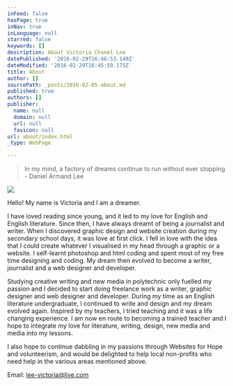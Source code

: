 ```yaml
---
inFeed: false
hasPage: true
inNav: true
inLanguage: null
starred: false
keywords: []
description: About Victoria Chanel Lee
datePublished: '2016-02-29T16:46:53.149Z'
dateModified: '2016-02-29T16:45:59.175Z'
title: About
author: []
sourcePath: _posts/2016-02-05-about.md
published: true
authors: []
publisher:
  name: null
  domain: null
  url: null
  favicon: null
url: about/index.html
_type: WebPage

---
```

> In my mind, a factory of dreams continue to run without ever stopping - Daniel Armand Lee

![](https://s3-us-west-2.amazonaws.com/the-grid-img/p/9b8657db4d7f6438802ca3d4081baa29144e2bc3.jpg)

Hello! My name is Victoria and I am a dreamer. 

I have loved reading since young, and it led to my love for English and English literature. Since then, I have always dreamt of being a journalist and writer. When I discovered graphic design and website creation during my secondary school days, it was love at first click. I fell in love with the idea that I could create whatever I visualised in my head through a graphic or a website. I self-learnt photoshop and html coding and spent most of my free time designing and coding. My dream then evolved to become a writer, journalist and a web designer and developer. 

Studying creative writing and new media in polytechnic only fuelled my passion and I decided to start doing freelance work as a writer, graphic designer and web designer and developer. During my time as an English literature undergraduate, I continued to write and design and my dream evolved again. Inspired by my teachers, I  tried teaching and it was a life changing experience. I am now en route to becoming a trained teacher and I hope to integrate my love for literature, writing, design, new media and media into my lessons. 

I also hope to continue dabbling in my passions through Websites for Hope and volunteerism, and would be delighted to help local non-profits who need help in the various areas mentioned above. 

Email: [lee-victoria@live.com][0]

[0]: mailto:lee-victoria@live.com